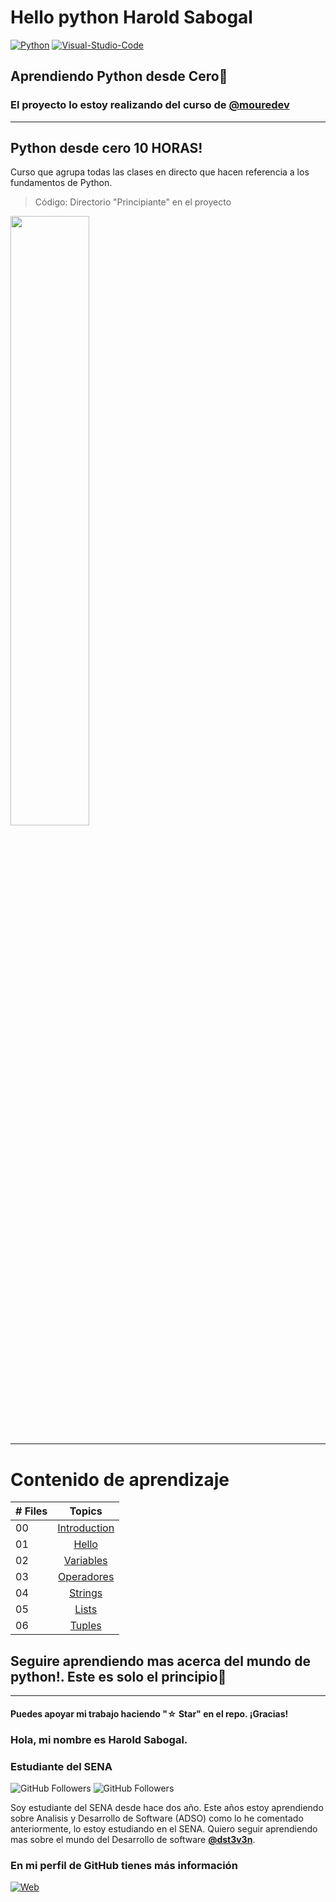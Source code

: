 # Hello python Harold Sabogal

[![Python](https://img.shields.io/badge/Python-1.11.3+-802DBF?style=for-the-badge&logo=python&logoColor=802DBF&labelColor=black)](https://www.python.org/)
[![Visual-Studio-Code](https://img.shields.io/badge/visualstudiocode-1.78+-802DBF?style=for-the-badge&logo=visual-studio-code&logoColor=802DBF&labelColor=black)](https://code.visualstudio.com/)


## Aprendiendo Python desde Cero:purple_heart:

### El proyecto lo estoy realizando del  curso de [@mouredev](https://github.com/mouredev) 
-----------

## Python desde cero 10 HORAS!

Curso que agrupa todas las clases en directo que hacen referencia a los fundamentos de Python.
> Código: Directorio "Principiante" en el proyecto

<a href="https://youtu.be/Kp4Mvapo5kc"><img src="http://i3.ytimg.com/vi/Kp4Mvapo5kc/maxresdefault.jpg" style="height: 50%; width:50%;"/></a>


----------
# Contenido de aprendizaje

|# Files | Topics                                                    |
|------|:---------------------------------------------------------:|
| 00  |  [Introduction](./README.md)|
| 01  |  [Hello](./Principiante_py/00_hello.py)|
| 02  |  [Variables](./Principiante_py/01_variables.py)|
| 03  |  [Operadores](./Principiante_py/02_operators.py)|
| 04  |  [Strings](./Principiante_py/03_strings.py)|
| 05  |  [Lists](./Principiante_py/04_lists.py)|
| 06  |  [Tuples](./Principiante_py/05_tuples.py)|

## Seguire aprendiendo mas acerca del mundo de **python!**. Este es solo el principio:purple_heart:

--------
#### Puedes apoyar mi trabajo haciendo "☆ Star" en el repo. ¡Gracias!

 ### Hola, mi nombre es Harold Sabogal.
### Estudiante del SENA

![GitHub Followers](https://img.shields.io/github/followers/dst3v3n?style=social)
![GitHub Followers](https://img.shields.io/github/stars/dst3v3n?style=social)

Soy estudiante del SENA desde hace dos año. Este años estoy aprendiendo sobre Analisis y Desarrollo de Software (ADSO) como lo he comentado anteriormente, lo estoy estudiando en el SENA. Quiero seguir aprendiendo mas sobre el mundo del Desarrollo de software **[@dst3v3n](https://github.com/dst3v3n)**.

### En mi perfil de GitHub tienes más información

[![Web](https://img.shields.io/badge/Guthub-dst3v3n-802DBF?style=for-the-badge&logo=github&logoColor=802DBF&labelColor=black)](https://github.com/dst3v3n)